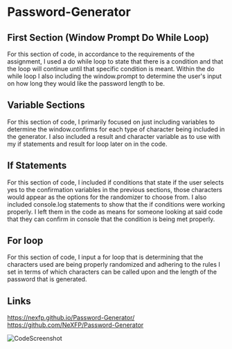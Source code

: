 # Password-Generator

## First Section (Window Prompt Do While Loop)

 For this section of code, in accordance to the requirements of the assignment, I used a do while loop to state that there is a condition and that the loop will continue until that specific condition is meant. Within the do while loop I also including the window.prompt to determine the user's input on how long they would like the password length to be.

## Variable Sections

 For this section of code, I primarily focused on just including variables to determine the window.confirms for each type of character being included in the generator. I also included a result and character variable as to use with my if statements and result for loop later on in the code.

## If Statements

 For this section of code, I included if conditions that state if the user selects yes to the confirmation variables in the previous sections, those characters would appear as the options for the randomizer to choose from. I also included console.log statements to show that the if conditions were working properly. I left them in the code as means for someone looking at said code that they can confirm in console that the condition is being met properly. 

## For loop

 For this section of code, I input a for loop that is determining that the characters used are being properly randomized and adhering to the rules I set in terms of which characters can be called upon and the length of the password that is generated.


## Links 
https://nexfp.github.io/Password-Generator/
https://github.com/NeXFP/Password-Generator

![CodeScreenshot](https://user-images.githubusercontent.com/88305762/132936573-7aa938c2-de97-468a-a2c9-ec2242f00dff.png)
